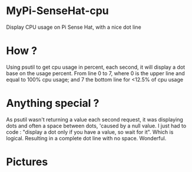 # MyPi-SenseHat-cpu
Display CPU usage on Pi Sense Hat, with a nice dot line


# How ?
Using psutil to get cpu usage in percent,
each second, it will display a dot base on the usage percent.
From line 0 to 7, where 0 is the upper line and equal to 100% cpu usage;
and 7 the bottom line for <12.5% of cpu usage

# Anything special ?
As psutil wasn't returning a value each second request,
it was displaying dots and often a space between dots, 'caused by a null value.
I just had to code : "display a dot only if you have a value, so wait for it". Which is logical.
Resulting in a complete dot line with no space. Wonderful.

# Pictures
